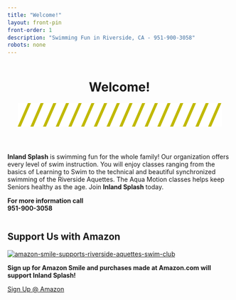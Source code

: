 ```yaml
---
title: "Welcome!"
layout: front-pin
front-order: 1
description: "Swimming Fun in Riverside, CA - 951-900-3058"
robots: none
---
```


<div id="inland-splash" class="row" data-equalizer>
  <div class="small-12 large-6 column" data-equalizer-watch>
    <header>
      <h1 class="entry-title">Welcome!</h1>
      <div class="column small-9 small-push-3">
        <img src="./wp-content/themes/inlandsplash--reverie-child--rnf/img/vector/spacer-pattern.svg"/>
      </div>
    </header>
    <p><strong><span class="uppercase">Inland Splash</span></strong> is swimming fun for the whole family! Our organization offers every level of swim instruction. You will enjoy classes ranging from the basics of <span>Learning to Swim</span> to the technical and beautiful synchronized swimming of the <span>Riverside Aquettes</span>. The <span>Aqua Motion</span> classes helps keep Seniors healthy as the age. Join <strong class="uppercase">Inland Splash</strong> today.</p>
    <p><strong class="uppercase">For more information call <br>951-900-3058</strong></p>
  </div>
  <div class="small-12 large-6 column" data-equalizer-watch>
<h2>Support Us with Amazon</h2>
<a href="http://smile.amazon.com/ch/23-7395091"><img class="aligncenter" src="http://www.inlandsplash.org/wp-content/uploads/2014/09/xamazon-smile-supports-riverside-aquettes-swim-club.png" alt="amazon-smile-supports-riverside-aquettes-swim-club" />
</a>
<p><strong>Sign up for Amazon Smile and purchases made at Amazon.com will support Inland Splash!</strong></p>
<a id="first-announcement-action" class="large button radius right uppercase" href="http://smile.amazon.com/ch/23-7395091" target="_blank">Sign Up @ Amazon</a>
  </div>
</div>

